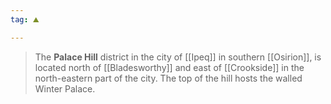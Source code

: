 ```yaml
---
tag: ⛰️️

---
```

> The **Palace Hill** district in the city of [[Ipeq]] in southern [[Osirion]], is located north of [[Bladesworthy]] and east of [[Crookside]] in the north-eastern part of the city. The top of the hill hosts the walled Winter Palace.








